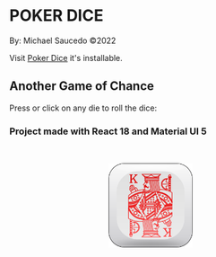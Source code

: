 # POKER DICE

By: Michael Saucedo &copy;2022

Visit [Poker Dice](https://pokerdice.netlify.app/) it's installable.

## Another Game of Chance

Press or click on any die to roll the dice:

### Project made with React 18 and Material UI 5

<br />
<p align="center">
    <img alt="poker die" src="./src/assets/pokerdices/king.svg" style="width:150px;" />
</p>
